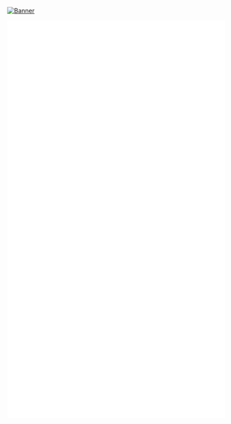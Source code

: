 [![Banner](https://github.com/marinofranz/marinofranz/blob/master/marino%20wordmark%20cl3.png)](https://marino.codes/)

![Metrics](https://github.com/marinofranz/marinofranz/blob/master/github-metrics.svg)
